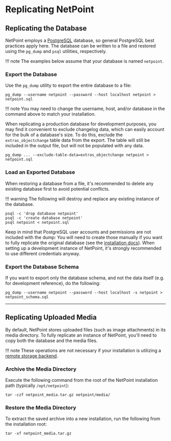 # Replicating NetPoint

## Replicating the Database

NetPoint employs a [PostgreSQL](https://www.postgresql.org/) database, so general PostgreSQL best practices apply here. The database can be written to a file and restored using the `pg_dump` and `psql` utilities, respectively.

!!! note
    The examples below assume that your database is named `netpoint`.

### Export the Database

Use the `pg_dump` utility to export the entire database to a file:

```no-highlight
pg_dump --username netpoint --password --host localhost netpoint > netpoint.sql
```

!!! note
    You may need to change the username, host, and/or database in the command above to match your installation.

When replicating a production database for development purposes, you may find it convenient to exclude changelog data, which can easily account for the bulk of a database's size. To do this, exclude the `extras_objectchange` table data from the export. The table will still be included in the output file, but will not be populated with any data.

```no-highlight
pg_dump ... --exclude-table-data=extras_objectchange netpoint > netpoint.sql
```

### Load an Exported Database

When restoring a database from a file, it's recommended to delete any existing database first to avoid potential conflicts.

!!! warning
    The following will destroy and replace any existing instance of the database.

```no-highlight
psql -c 'drop database netpoint'
psql -c 'create database netpoint'
psql netpoint < netpoint.sql
```

Keep in mind that PostgreSQL user accounts and permissions are not included with the dump: You will need to create those manually if you want to fully replicate the original database (see the [installation docs](../installation/1-postgresql.md)). When setting up a development instance of NetPoint, it's strongly recommended to use different credentials anyway.

### Export the Database Schema

If you want to export only the database schema, and not the data itself (e.g. for development reference), do the following:

```no-highlight
pg_dump --username netpoint --password --host localhost -s netpoint > netpoint_schema.sql
```

---

## Replicating Uploaded Media

By default, NetPoint stores uploaded files (such as image attachments) in its media directory. To fully replicate an instance of NetPoint, you'll need to copy both the database and the media files.

!!! note
    These operations are not necessary if your installation is utilizing a [remote storage backend](../configuration/system.md#storage_backend).

### Archive the Media Directory

Execute the following command from the root of the NetPoint installation path (typically `/opt/netpoint`):

```no-highlight
tar -czf netpoint_media.tar.gz netpoint/media/
```

### Restore the Media Directory

To extract the saved archive into a new installation, run the following from the installation root:

```no-highlight
tar -xf netpoint_media.tar.gz
```
